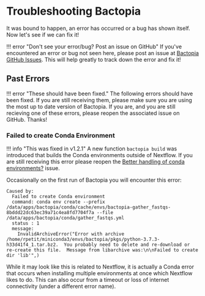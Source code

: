 # Troubleshooting Bactopia
It was bound to happen, an error has occurred or a bug has shown itself. Now let's see if we can fix it!

!!! error "Don't see your error/bug? Post an issue on GitHub"
    If you've encountered an error or bug not seen here, please post an issue at [Bactopia GitHub Issues](https://github.com/bactopia/bactopia/issues). This will help greatly to track down the error and fix it!

## Past Errors

!!! error "These should have been fixed."
    The following errors should have been fixed. If you are still receiving them, please make sure you are using the most up to date version of Bactopia. If you are, and you are still recieving one of these errors, please reopen the associated issue on GitHub. Thanks!

### Failed to create Conda Environment

!!! info "This was fixed in v1.2.1"
    A new function `bactopia build` was introduced that builds the Conda environments outside of Nextflow. If you are still receiving this error please reopen the [Better handling of conda environments?](https://github.com/bactopia/bactopia/issues/13) issue.

Occasionally on the first run of Bactopia you will encounter this error: 
```
Caused by:
  Failed to create Conda environment
  command: conda env create --prefix /data/apps/bactopia/conda/cache/envs/bactopia-gather_fastqs-8bddd22dc63ec39a71c4ea8fd7704f7a --file /data/apps/bactopia/conda/gather_fastqs.yml
  status : 1
  message:
    InvalidArchiveError("Error with archive /home/rpetit/miniconda3/envs/bactopia/pkgs/python-3.7.3-h33d41f4_1.tar.bz2.  You probably need to delete and re-download or re-create this file.  Message from libarchive was:\n\nFailed to create dir 'lib'",)
```

While it may look like this is related to Nextflow, it is actually a Conda error that occurs when installing multiple environments at once which Nextflow likes to do. This can also occur from a timeout or loss of internet connectivity (under a different error name).
